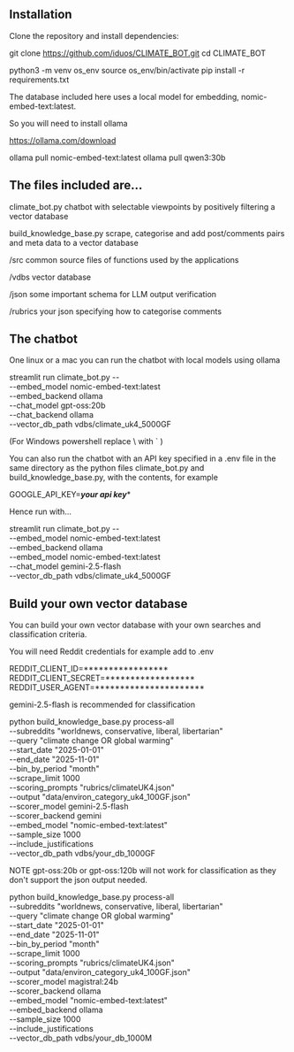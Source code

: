 ## Installation

Clone the repository and install dependencies:

git clone https://github.com/iduos/CLIMATE_BOT.git
cd CLIMATE_BOT

python3 -m venv os_env
source os_env/bin/activate
pip install -r requirements.txt

The database included here uses a local model for embedding, nomic-embed-text:latest.

So you will need to install ollama

  https://ollama.com/download

ollama pull nomic-embed-text:latest
ollama pull qwen3:30b


## The files included are...

  climate_bot.py                chatbot with selectable viewpoints by positively filtering a vector database

  build_knowledge_base.py   scrape, categorise and add post/comments pairs and meta data to a vector database

  /src                      common source files of functions used by the applications

  /vdbs                     vector database

  /json                     some important schema for LLM output verification

  /rubrics                  your json specifying how to categorise comments 



## The chatbot

One linux or a mac you can run the chatbot with local models using ollama 

  streamlit run climate_bot.py -- \
  --embed_model nomic-embed-text:latest \
  --embed_backend ollama \
  --chat_model gpt-oss:20b \
  --chat_backend ollama \
  --vector_db_path vdbs/climate_uk4_5000GF

(For Windows powershell replace \ with ` )

You can also run the chatbot with an API key specified in a .env file in the same directory 
as the python files climate_bot.py and build_knowledge_base.py, with the contents, for example 

  GOOGLE_API_KEY=*******your api key********

Hence run with...

  streamlit run climate_bot.py -- \
  --embed_model nomic-embed-text:latest \
  --embed_backend ollama \
  --embed_model nomic-embed-text:latest \
  --chat_model gemini-2.5-flash \
  --vector_db_path vdbs/climate_uk4_5000GF

## Build your own vector database

You can build your own vector database with your own searches and classification criteria.

You will need Reddit credentials for example add to .env

  REDDIT_CLIENT_ID=*****************
  REDDIT_CLIENT_SECRET=******************
  REDDIT_USER_AGENT=**********************

gemini-2.5-flash is recommended for classification

  python build_knowledge_base.py process-all \
    --subreddits "worldnews, conservative, liberal, libertarian" \
    --query "climate change OR global warming" \
    --start_date "2025-01-01" \
    --end_date "2025-11-01" \
    --bin_by_period "month" \
    --scrape_limit 1000 \
    --scoring_prompts "rubrics/climateUK4.json" \
    --output "data/environ_category_uk4_100GF.json" \
    --scorer_model gemini-2.5-flash \
    --scorer_backend gemini \
    --embed_model "nomic-embed-text:latest" \
    --sample_size 1000 \
    --include_justifications \
    --vector_db_path vdbs/your_db_1000GF

NOTE gpt-oss:20b or gpt-oss:120b will not work for classification as they don't support the json output needed.


python build_knowledge_base.py process-all \
    --subreddits "worldnews, conservative, liberal, libertarian" \
    --query "climate change OR global warming" \
    --start_date "2025-01-01" \
    --end_date "2025-11-01" \
    --bin_by_period "month" \
    --scrape_limit 1000 \
    --scoring_prompts "rubrics/climateUK4.json" \
    --output "data/environ_category_uk4_100GF.json" \
    --scorer_model magistral:24b \
    --scorer_backend ollama \
    --embed_model "nomic-embed-text:latest" \
    --embed_backend ollama \
    --sample_size 1000 \
    --include_justifications \
    --vector_db_path vdbs/your_db_1000M